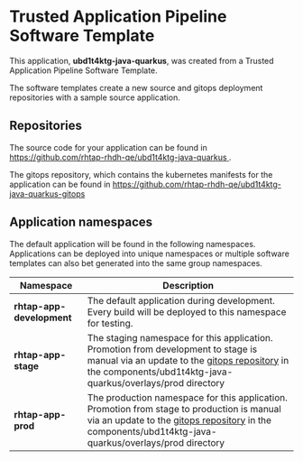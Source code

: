 # Trusted Application Pipeline Software Template

This application, **ubd1t4ktg-java-quarkus**, was created from a Trusted Application Pipeline Software Template.

The software templates create a new source and gitops deployment repositories with a sample source application. 

## Repositories

The source code for your application can be found in [https://github.com/rhtap-rhdh-qe/ubd1t4ktg-java-quarkus ](https://github.com/rhtap-rhdh-qe/ubd1t4ktg-java-quarkus ).
 
The gitops repository, which contains the kubernetes manifests for the application can be found in 
[https://github.com/rhtap-rhdh-qe/ubd1t4ktg-java-quarkus-gitops ](https://github.com/rhtap-rhdh-qe/ubd1t4ktg-java-quarkus-gitops ) 

## Application namespaces 

The default application will be found in the following namespaces. Applications can be deployed into unique namespaces or multiple software templates can also bet generated into the same group namespaces.  

|  Namespace   |  Description   |  
| -------- | -------- |   
| **rhtap-app-development** | The default application during development. Every build will be deployed to this namespace for testing. | 
| **rhtap-app-stage** | The staging namespace for this application. Promotion from development to stage is manual via an update to the [gitops repository](https://github.com/rhtap-rhdh-qe/ubd1t4ktg-java-quarkus-gitops ) in the components/ubd1t4ktg-java-quarkus/overlays/prod directory |  
| **rhtap-app-prod** | The production namespace for this application. Promotion from stage to production is manual via an update to the [gitops repository](https://github.com/rhtap-rhdh-qe/ubd1t4ktg-java-quarkus-gitops ) in the components/ubd1t4ktg-java-quarkus/overlays/prod directory | 